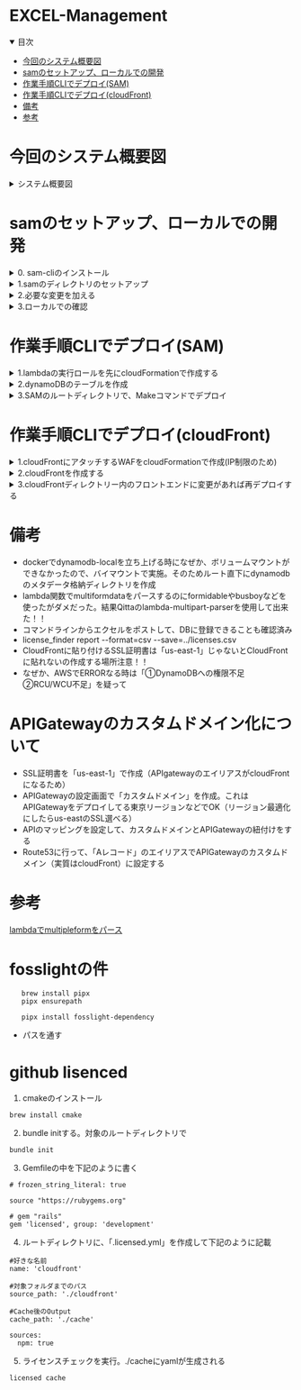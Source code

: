 # EXCEL-Management

<details open="open">
<summary>目次</summary>


- [今回のシステム概要図](#今回のシステム概要図)
- [samのセットアップ、ローカルでの開発](#samのセットアップ、ローカルでの開発)
- [作業手順CLIでデプロイ(SAM)](#作業手順CLIでデプロイ(SAM))
- [作業手順CLIでデプロイ(cloudFront)](#作業手順CLIでデプロイ(cloudFront))
- [備考](#備考)
- [参考](#参考)
</details>

# 今回のシステム概要図
<details>
<summary> システム概要図</summary>

</details>




# samのセットアップ、ローカルでの開発

<details>
<summary> 0. sam-cliのインストール</summary>

- 下記コマンドでインストール

```zh
   brew tap aws/tap
   brew install aws-sam-cli
```

</details>


<details>
<summary> 1.samのディレクトリのセットアップ</summary>

- 下記コマンドで好きなランタイムでセットアップ
- Which template source would you like to use? -> 1
- Choose an AWS Quick Start application template -> 1
- Select your starter template -> 2
- 後はNoでOK

```zh
sam init --runtime nodejs18.x
```

</details>

<details>
<summary> 2.必要な変更を加える</summary>

- 好きにラムダ関数をかく
- デフォルトでルート直下にapp.tsが配置されて、使いづらいので、「controller」などのフォルダに切り分けた場合は、template.yamlの参照先も変更が必要


</details>

<details>
<summary> 3.ローカルでの確認</summary>

- 下記コマンドでlocalhost:3000で起動する。dynamoDBローカルなど、別のdocker-composeで起動しているコンテナと連携するためには --networkの設定が必須
- 今回は make sam-localでビルドとスタートの両方を実施するMakefileを準備した

```zh
sam build
sam local start-api --docker-network  <ネットワーク名>
```

</details>

# 作業手順CLIでデプロイ(SAM)

<details>
<summary> 1.lambdaの実行ロールを先にcloudFormationで作成する</summary>

- いつものようにAWS configの設定 (一時アクセスキーを環境変数に入れる)
- ルートディレクトリーにて、makeコマンドでロールの作成（CLI実行の場合は、GithubActions用のAssumeロールは不要）

```zh
make iac-role-deploy
```

</details>

<details>
<summary> 2.dynamoDBのテーブルを作成</summary>

- いつものようにAWS configの設定 (一時アクセスキーを環境変数に入れる)
- ルートディレクトリーにて、makeコマンドでdynamoDBのテーブルを作成

```zh
make iac-dynamodb-deploy
```

</details>

<details>
<summary> 3.SAMのルートディレクトリで、Makeコマンドでデプロイ</summary>

- いつものようにAWS configの設定 (一時アクセスキーを環境変数に入れる)
- 環境変数でS3のバケット名を登録 (S3_BUCKET)
- SAMのルートディレクトリにあるMakeコマンドでAPIGateway、Lambdaをデプロイ。UpdateもこのコマンドでOK

```zh
make sam-deploy
```

</details>

# 作業手順CLIでデプロイ(cloudFront)

<details>
<summary> 1.cloudFrontにアタッチするWAFをcloudFormationで作成(IP制限のため)</summary>

- いつものようにAWS configの設定 (一時アクセスキーを環境変数に入れる)
- IPsetで特定のIPの条件をかく
- 上記IPsetはAWSWAFに定義して、そのWAFをcloudFrontにアタッチする感じ
- AWSWAFの作成はus-east1でしかできないので、cloudFormationのリージョンを気をつけること

```zh
make iac-wafacl-deploy
```

</details>

<details>
<summary> 2.cloudFrontを作成する</summary>

- いつものようにAWS configの設定 (一時アクセスキーを環境変数に入れる)

```zh
make iac-cloudfront-deploy
```

</details>

<details>
<summary> 3.cloudFrontディレクトリー内のフロントエンドに変更があれば再デプロイする</summary>

- いつものようにAWS configの設定 (一時アクセスキーを環境変数に入れる)
- 環境変数設定
- cloudFrontのルートディレクトリにあるMakeコマンドでアップデートする

```zh
make cloudfront-deploy
```

</details>


# 備考

- dockerでdynamodb-localを立ち上げる時になぜか、ボリュームマウントができなかったので、バイマウントで実施。そのためルート直下にdynamodbのメタデータ格納ディレクトリを作成
- lambda関数でmultiformdataをパースするのにformidableやbusboyなどを使ったがダメだった。結果Qittaのlambda-multipart-parserを使用して出来た！！
- コマンドラインからエクセルをポストして、DBに登録できることも確認済み
-  license_finder report --format=csv --save=../licenses.csv
- CloudFrontに貼り付けるSSL証明書は「us-east-1」じゃないとCloudFrontに貼れないの作成する場所注意！！
- なぜか、AWSでERRORなる時は「①DynamoDBへの権限不足②RCU/WCU不足」を疑って

# APIGatewayのカスタムドメイン化について
- SSL証明書を「us-east-1」で作成（APIgatewayのエイリアスがcloudFrontになるため）
- APIGatewayの設定画面で「カスタムドメイン」を作成。これはAPIGatewayをデプロイしてる東京リージョンなどでOK（リージョン最適化にしたらus-eastのSSL選べる）
- APIのマッピングを設定して、カスタムドメインとAPIGatewayの紐付けをする
- Route53に行って、「Aレコード」のエイリアスでAPIGatewayのカスタムドメイン（実質はcloudFront）に設定する

# 参考

[lambdaでmultipleformをパース](https://qiita.com/Occhiii623/items/a66a689b28d2730e0130)

# fosslightの件

```zh
   brew install pipx
   pipx ensurepath
```

```zh
   pipx install fosslight-dependency
```

- パスを通す


# github lisenced

1. cmakeのインストール
```zh
brew install cmake 
```

2. bundle initする。対象のルートディレクトリで
```zh
bundle init 
```

3. Gemfileの中を下記のように書く
```
# frozen_string_literal: true

source "https://rubygems.org"

# gem "rails"
gem 'licensed', group: 'development'
```

4. ルートディレクトリに、「.licensed.yml」を作成して下記のように記載
```
#好きな名前
name: 'cloudfront'

#対象フォルダまでのパス
source_path: './cloudfront'

#Cache後のOutput
cache_path: './cache'

sources:
  npm: true
```

5. ライセンスチェックを実行。./cacheにyamlが生成される
```
licensed cache
```





